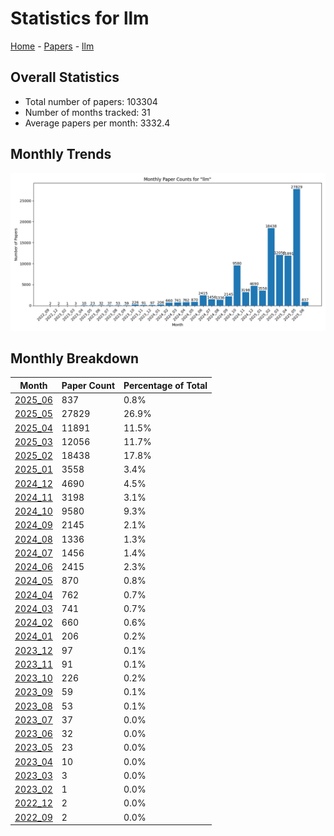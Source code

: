 # Statistics for llm

[Home](https://arxcompass.github.io) - [Papers](https://arxcompass.github.io/papers) - [llm](https://arxcompass.github.io/papers/llm)

## Overall Statistics

- Total number of papers: 103304
- Number of months tracked: 31
- Average papers per month: 3332.4

## Monthly Trends

![Monthly Paper Counts](monthly_stats.png)

## Monthly Breakdown

| Month | Paper Count | Percentage of Total |
| --- | --- | --- |
| [2025_06](./2025_06/papers_1.md) | 837 | 0.8% |
| [2025_05](./2025_05/papers_1.md) | 27829 | 26.9% |
| [2025_04](./2025_04/papers_1.md) | 11891 | 11.5% |
| [2025_03](./2025_03/papers_1.md) | 12056 | 11.7% |
| [2025_02](./2025_02/papers_1.md) | 18438 | 17.8% |
| [2025_01](./2025_01/papers_1.md) | 3558 | 3.4% |
| [2024_12](./2024_12/papers_1.md) | 4690 | 4.5% |
| [2024_11](./2024_11/papers_1.md) | 3198 | 3.1% |
| [2024_10](./2024_10/papers_1.md) | 9580 | 9.3% |
| [2024_09](./2024_09/papers_1.md) | 2145 | 2.1% |
| [2024_08](./2024_08/papers_1.md) | 1336 | 1.3% |
| [2024_07](./2024_07/papers_1.md) | 1456 | 1.4% |
| [2024_06](./2024_06/papers_1.md) | 2415 | 2.3% |
| [2024_05](./2024_05/papers_1.md) | 870 | 0.8% |
| [2024_04](./2024_04/papers_1.md) | 762 | 0.7% |
| [2024_03](./2024_03/papers_1.md) | 741 | 0.7% |
| [2024_02](./2024_02/papers_1.md) | 660 | 0.6% |
| [2024_01](./2024_01/papers_1.md) | 206 | 0.2% |
| [2023_12](./2023_12/papers_1.md) | 97 | 0.1% |
| [2023_11](./2023_11/papers_1.md) | 91 | 0.1% |
| [2023_10](./2023_10/papers_1.md) | 226 | 0.2% |
| [2023_09](./2023_09/papers_1.md) | 59 | 0.1% |
| [2023_08](./2023_08/papers_1.md) | 53 | 0.1% |
| [2023_07](./2023_07/papers_1.md) | 37 | 0.0% |
| [2023_06](./2023_06/papers_1.md) | 32 | 0.0% |
| [2023_05](./2023_05/papers_1.md) | 23 | 0.0% |
| [2023_04](./2023_04/papers_1.md) | 10 | 0.0% |
| [2023_03](./2023_03/papers_1.md) | 3 | 0.0% |
| [2023_02](./2023_02/papers_1.md) | 1 | 0.0% |
| [2022_12](./2022_12/papers_1.md) | 2 | 0.0% |
| [2022_09](./2022_09/papers_1.md) | 2 | 0.0% |
